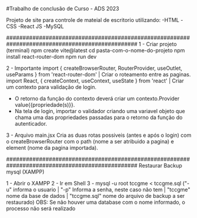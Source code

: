 #Trabalho de conclusão de Curso - ADS 2023

Projeto de site para controle de mateial de escritorio utilizando:
-HTML
-CSS
-React JS
-MySQL

################################################################################################
1 - Criar projeto (terminal)
npm create vite@latest
cd pasta-com-o-nome-do-projeto
npm install react-router-dom
npm run dev

2 - Importante
import { createBrowserRouter, RouterProvider, useOutlet, useParams } from 'react-router-dom' | Criar o roteamento entre as paginas.
import React, { createContext, useContext, useState } from 'react' | Criar um contexto para validação de login.
  - O retorno da função do contexto deverá criar um contexto.Provider value{{propriedade(s)}}.
  - Na tela de login, importar o validador criando uma variavel objeto que chama uma das propriedades passadas para o retorno da função do autenticador.

3 - Arquivo main.jsx
Cria as duas rotas possiveis (antes e após o login) com o createBrowserRouter com o path (nome a ser atribuido a pagina) e element (nome da pagina importada).

################################################################################################
Restaurar Backup mysql (XAMPP)

1 - Abrir o XAMPP
2 - Ir em Shell
3 - mysql -u root tccgme < tccgme.sql ("-u" informa o usuario | "-p" Informa a senha, neste caso não tem | "tccgme" nome da base de dados | "tccgme.sql" nome do arquivo de backup a ser restaurado)
  OBS: Se não houver uma database com o nome informado, o processo não será realizado
